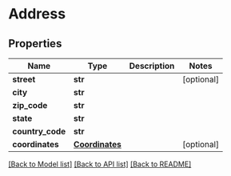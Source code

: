 # Address

## Properties
Name | Type | Description | Notes
------------ | ------------- | ------------- | -------------
**street** | **str** |  | [optional] 
**city** | **str** |  | 
**zip_code** | **str** |  | 
**state** | **str** |  | 
**country_code** | **str** |  | 
**coordinates** | [**Coordinates**](Coordinates.md) |  | [optional] 

[[Back to Model list]](../README.md#documentation-for-models) [[Back to API list]](../README.md#documentation-for-api-endpoints) [[Back to README]](../README.md)


